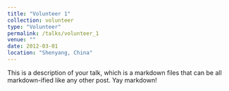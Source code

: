 ```yaml
---
title: "Volunteer 1"
collection: volunteer
type: "Volunteer"
permalink: /talks/volunteer_1
venue: ""
date: 2012-03-01
location: "Shenyang, China"
---
```


This is a description of your talk, which is a markdown files that can be all markdown-ified like any other post. Yay markdown!

